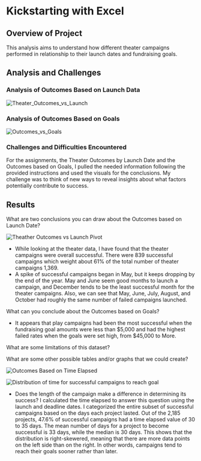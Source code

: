 # Kickstarting with Excel

## Overview of Project

This analysis aims to understand how different theater campaigns performed in relationship to their launch dates and fundraising goals.

## Analysis and Challenges

### Analysis of Outcomes Based on Launch Data 
![Theater_Outcomes_vs_Launch](https://user-images.githubusercontent.com/100629325/172766605-3ca4c988-f672-4ef4-9708-1a081100ef04.png)
### Analysis of Outcomes Based on Goals
![Outcomes_vs_Goals](https://user-images.githubusercontent.com/100629325/172967096-c8d02caf-e777-4c51-a64b-0b858bc19d84.png)

### Challenges and Difficulties Encountered
For the assignments, the Theater Outcomes by Launch Date and the Outcomes based on Goals, I pulled the needed information following the provided instructions and used the visuals for the conclusions. My challenge was to think of new ways to reveal insights about what factors potentially contribute to success.
## Results

What are two conclusions you can draw about the Outcomes based on Launch Date? 

![Theather Outcomes vs Launch Pivot](https://user-images.githubusercontent.com/100629325/173246307-45968d82-cef3-42b1-9e33-1a67eac3b553.png)

 - While looking at the theater data, I have found that the theater campaigns were overall successful. There were 839 successful campaigns which weight about 61% of the total number of theater campaigns 1,369.
 - A spike of successful campaigns began in May, but it keeps dropping by the end of the year. May and June seem good months to launch a campaign, and December tends to be the least successful month for the theater campaigns. Also, we can see that May, June, July, August, and October had roughly the same number of failed campaigns launched.


What can you conclude about the Outcomes based on Goals?

- It appears that play campaigns had been the most successful when the fundraising goal amounts were less than $5,000 and had the highest failed rates when the goals were set high, from $45,000 to More.

What are some limitations of this dataset?

What are some other possible tables and/or graphs that we could create?

![Outcomes Based on Time Elapsed](https://user-images.githubusercontent.com/100629325/172771280-22c30bad-7313-4b1a-ac9b-b39e454c771f.png)

![Distribution of time for successful campaigns to reach goal](https://user-images.githubusercontent.com/100629325/172769987-bb1ed343-2218-4b22-b523-a45c825acfd1.png)

- Does the length of the campaign make a difference in determining its success? I calculated the time elapsed to answer this question using the launch and deadline dates. I categorized the entire subset of successful campaigns based on the days each project lasted. Out of the 2,185 projects, 47.6% of successful campaigns had a time elapsed value of 30 to 35 days. The mean number of days for a project to become successful is 33 days, while the median is 30 days. This shows that the distribution is right-skewered, meaning that there are more data points on the left side than on the right. In other words, campaigns tend to reach their goals sooner rather than later.
